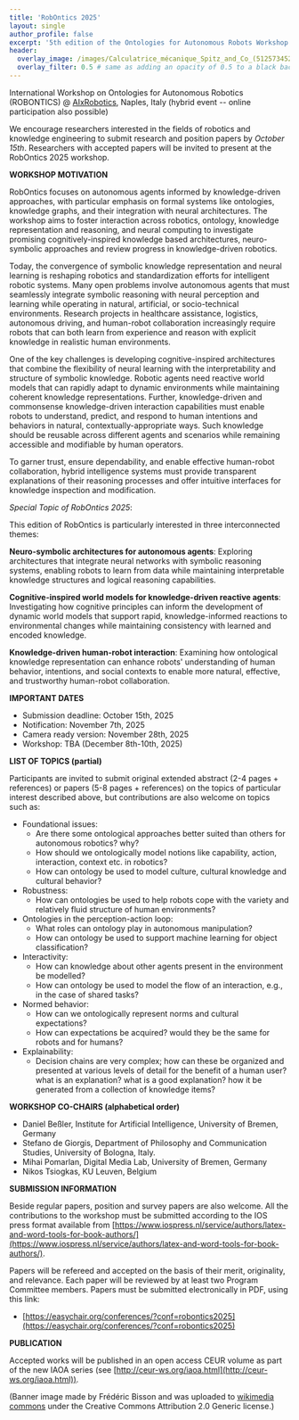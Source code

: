 ```yaml
---
title: 'RobOntics 2025'
layout: single
author_profile: false
excerpt: '5th edition of the Ontologies for Autonomous Robots Workshop'
header:
  overlay_image: /images/Calculatrice_mécanique_Spitz_and_Co_(51257345281).jpg
  overlay_filter: 0.5 # same as adding an opacity of 0.5 to a black background
---
```


International Workshop on Ontologies for Autonomous Robotics (ROBONTICS) @ [AIxRobotics](http://https://www.aixrobotics.org/), Naples, Italy (hybrid event -- online participation also possible)

We encourage researchers interested in the fields of robotics and knowledge engineering to submit research and position papers by *October 15th*.
Researchers with accepted papers will be invited to present at the RobOntics 2025 workshop.

**WORKSHOP MOTIVATION**

RobOntics focuses on autonomous agents informed by knowledge-driven approaches, with particular
emphasis on formal systems like ontologies, knowledge graphs, and their integration with neural
architectures. The workshop aims to foster interaction across robotics, ontology, knowledge
representation and reasoning, and neural computing to investigate promising cognitively-inspired
knowledge based architectures, neuro-symbolic approaches and review progress in knowledge-driven
robotics.

Today, the convergence of symbolic knowledge representation and neural learning is reshaping
robotics and standardization efforts for intelligent robotic systems. Many open problems involve
autonomous agents that must seamlessly integrate symbolic reasoning with neural perception and
learning while operating in natural, artificial, or socio-technical environments. Research projects in
healthcare assistance, logistics, autonomous driving, and human-robot collaboration increasingly
require robots that can both learn from experience and reason with explicit knowledge in realistic
human environments.

One of the key challenges is developing cognitive-inspired architectures that combine the flexibility of
neural learning with the interpretability and structure of symbolic knowledge. Robotic agents need
reactive world models that can rapidly adapt to dynamic environments while maintaining coherent
knowledge representations. Further, knowledge-driven and commonsense knowledge-driven
interaction capabilities must enable robots to understand, predict, and respond to human intentions and
behaviors in natural, contextually-appropriate ways. Such knowledge should be reusable across
different agents and scenarios while remaining accessible and modifiable by human operators.

To garner trust, ensure dependability, and enable effective human-robot collaboration, hybrid
intelligence systems must provide transparent explanations of their reasoning processes and offer
intuitive interfaces for knowledge inspection and modification.

*Special Topic of RobOntics 2025*:

This edition of RobOntics is particularly interested in three interconnected themes:

**Neuro-symbolic architectures for autonomous agents**: Exploring architectures that integrate neural
networks with symbolic reasoning systems, enabling robots to learn from data while maintaining
interpretable knowledge structures and logical reasoning capabilities.

**Cognitive-inspired world models for knowledge-driven reactive agents**: Investigating how
cognitive principles can inform the development of dynamic world models that support rapid,
knowledge-informed reactions to environmental changes while maintaining consistency with learned
and encoded knowledge.

**Knowledge-driven human-robot interaction**: Examining how ontological knowledge representation
can enhance robots' understanding of human behavior, intentions, and social contexts to enable more
natural, effective, and trustworthy human-robot collaboration.

**IMPORTANT DATES**

- Submission deadline: October 15th, 2025
- Notification: November 7th, 2025
- Camera ready version: November 28th, 2025
- Workshop: TBA (December 8th-10th, 2025)

**LIST OF TOPICS (partial)**

Participants are invited to submit original extended abstract (2-4 pages + references) or papers (5-8 pages + references) on the topics of particular interest described above, but contributions are also welcome on topics such as:

- Foundational issues: 
	- Are there some ontological approaches better suited than others for autonomous robotics? why?
	- How should we ontologically model notions like capability, action, interaction, context etc. in robotics?
	- How can ontology be used to model culture, cultural knowledge and cultural behavior?
- Robustness: 
	- How can ontologies be used to help robots cope with the variety and relatively fluid structure of human environments?
- Ontologies in the perception-action loop: 
	- What roles can ontology play in autonomous manipulation?
	- How can ontology be used to support machine learning for object classification?
- Interactivity: 
	- How can knowledge about other agents present in the environment be modelled?
	- How can ontology be used to model the flow of an interaction, e.g., in the case of shared tasks?
- Normed behavior: 
	- How can we ontologically represent norms and cultural expectations?
	- How can expectations be acquired? would they be the same for robots and for humans?
- Explainability: 
	- Decision chains are very complex; how can these be organized and presented at various levels of detail for the benefit of a human user?
what is an explanation? what is a good explanation? how it be generated from a collection of knowledge items?

**WORKSHOP CO-CHAIRS (alphabetical order)**

- Daniel Beßler, Institute for Artificial Intelligence, University of Bremen, Germany
- Stefano de Giorgis, Department of Philosophy and Communication Studies, University of Bologna, Italy.
- Mihai Pomarlan, Digital Media Lab, University of Bremen, Germany
- Nikos Tsiogkas, KU Leuven, Belgium


**SUBMISSION INFORMATION**

Beside regular papers, position and survey papers are also welcome. All the contributions to the workshop must be submitted according to the IOS press format available from [https://www.iospress.nl/service/authors/latex-and-word-tools-for-book-authors/](https://www.iospress.nl/service/authors/latex-and-word-tools-for-book-authors/).

Papers will be refereed and accepted on the basis of their merit, originality, and relevance. Each paper will be reviewed by at least two Program Committee members. 
Papers must be submitted electronically in PDF, using this link:

- [https://easychair.org/conferences/?conf=robontics2025](https://easychair.org/conferences/?conf=robontics2025)


**PUBLICATION**

Accepted works will be published in an open access CEUR volume as part of the new IAOA series (see [http://ceur-ws.org/iaoa.html](http://ceur-ws.org/iaoa.html)).


(Banner image made by Frédéric Bisson and was uploaded to [wikimedia commons](https://commons.wikimedia.org/wiki/File:Calculatrice_mécanique_Spitz_and_Co_(51257345281).jpg) under the Creative Commons Attribution 2.0 Generic license.)

